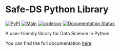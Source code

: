 # Safe-DS Python Library

[![PyPI](https://img.shields.io/pypi/v/safe-ds)](https://pypi.org/project/safe-ds/)
[![Main](https://github.com/Safe-DS/Stdlib/actions/workflows/main.yml/badge.svg)](https://github.com/Safe-DS/Stdlib/actions/workflows/main.yml)
[![codecov](https://codecov.io/gh/Safe-DS/Stdlib/branch/main/graph/badge.svg?token=HVRP1633B1)](https://codecov.io/gh/Safe-DS/Stdlib)
[![Documentation Status](https://readthedocs.org/projects/safe-ds-stdlib/badge/?version=latest)](https://safe-ds-stdlib.readthedocs.io/en/latest/?badge=latest)

A user-friendly library for Data Science in Python.

You can find the full documentation [here][docs].

[docs]: https://safe-ds-stdlib.readthedocs.io
